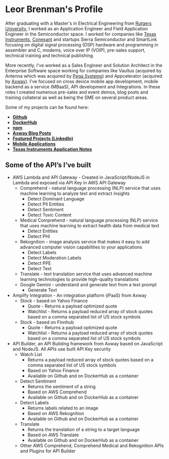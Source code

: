 # Leor Brenman's Profile

After graduating with a Master's in Electrical Engineering from [Rutgers University](https://www.rutgers.edu/), I worked as an Application Engineer and Field Application Engineer in the Semiconductor space. I worked for companies like [Texas Instruments](https://www.ti.com), [Conexant](https://en.wikipedia.org/wiki/Conexant) and startups Sierra Semiconductor and SmartLink focusing on digital signal processing (DSP) hardware and programming in assembler and C, modems, voice over IP (VOIP), pre-sales support, technical training and technical publishing.

More recently, I've worked as a Sales Engineer and Solution Architect in the Enterprise Software space working for companies like Vaultus (acquired by Antenna which was acquired by [Pega Systems](https://www.pega.com/)) and Appcelerator (acquired by [Axway](https://www.axway.com/en)). I've focused on cross device mobile app development, mobile backend as a service (MBaaS), API development and Integrations. In these roles I created numerous pre-sales and event demos, blog posts and training collateral as well as being the SME on several product areas.

Some of my projects can be found here:
* [**Github**](https://github.com/lbrenman?tab=repositories)
* [**DockerHub**](https://hub.docker.com/u/lbrenman)
* [**npm**](https://www.npmjs.com/settings/lbrenman/packages)
* [**Axway Blog Posts**](https://blog.axway.com/?s=leor+brenman)
* [**Featured Projects (LinkedIn)**](https://www.linkedin.com/in/leorbrenman/#Featured)
* [**Mobile Applications**](https://www.youtube.com/watch?v=dOfq4Vmq7Jg&list=PLrzsSWqqNjrkoPhryHTccJjbBp0fm2tWv)
* [**Texas Instruments Application Notes**](https://www.ti.com/sitesearch/en-us/docs/universalsearch.tsp?langPref=en-US#q=leor%20brenman)

## Some of the API’s I’ve built

* AWS Lambda and API Gateway - Created in JavaScript/NodeJS in Lambda and exposed via API Key in AWS API Gateway
    * Comprehend - natural language processing (NLP) service that uses machine learning to analyze text and extract insights
        * Detect Dominant Language
        * Detect PII Entities
        * Detect Sentiment
        * Detect Toxic Content
    * Medical Comprehend - natural language processing (NLP) service that uses machine learning to extract health data from medical text
        * Detect Entities
        * Detect PHI
    * Rekognition - image analysis service that makes it easy to add advanced computer vision capabilities to your applications
        * Detect Labels
        * Detect Moderation Labels
        * Detect PPE
        * Detect Text
    * Translate - text translation service that uses advanced machine learning technologies to provide high-quality translations
    * Google Gemini - understand and generate text from a text prompt
        * Generate Text
* Amplify Integration - An integration platform (iPaaS) from Axway
    * Stock - based on Yahoo Finance
        * Quote - Returns a payload optimized quote
        * Watchlist - Returns a payload reduced array of stock quotes based on a comma separated list of US stock symbols
    * Stock - based on Finnhub
        * Quote - Returns a payload optimized quote
        * Watchlist - Returns a payload reduced array of stock quotes based on a comma separated list of US stock symbols
* API Builder, an API Building framework from Axway based on JavaScript and NodeJS. All APIs use built API Key security
    * Watch List
        * Returns a payload reduced array of stock quotes based on a comma separated list of US stock symbols
        * Based on Yahoo Finance
        * Available on Github and on DockerHub as a container
    * Detect Sentiment
        * Returns the sentiment of a string
        * Based on AWS Comprehend
        * Available on Github and on DockerHub as a container
    * Detect Labels
        * Returns labels related to an image
        * Based on AWS Rekognition
        * Available on Github and on DockerHub as a container
    * Translate
        * Returns the translation of a string to a target language
        * Based on AWS Translate
        * Available on Github and on DockerHub as a container
    * Other AWS Comprehend, Comprehend Medical and Rekognition APIs and Plugins for API Builder

<!--
**lbrenman/lbrenman** is a ✨ _special_ ✨ repository because its `README.md` (this file) appears on your GitHub profile.

Here are some ideas to get you started:

- 🔭 I’m currently working on ...
- 🌱 I’m currently learning ...
- 👯 I’m looking to collaborate on ...
- 🤔 I’m looking for help with ...
- 💬 Ask me about ...
- 📫 How to reach me: ...
- 😄 Pronouns: ...
- ⚡ Fun fact: ...

### Hi there 👋
-->
